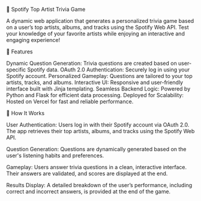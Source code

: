 🎵 Spotify Top Artist Trivia Game

A dynamic web application that generates a personalized trivia game based on a user’s top artists, albums, and tracks using the Spotify Web API. Test your knowledge of your favorite artists while enjoying an interactive and engaging experience!

🚀 Features

Dynamic Question Generation: Trivia questions are created based on user-specific Spotify data.
OAuth 2.0 Authentication: Securely log in using your Spotify account.
Personalized Gameplay: Questions are tailored to your top artists, tracks, and albums.
Interactive UI: Responsive and user-friendly interface built with Jinja templating.
Seamless Backend Logic: Powered by Python and Flask for efficient data processing.
Deployed for Scalability: Hosted on Vercel for fast and reliable performance.

📖 How It Works

User Authentication:
Users log in with their Spotify account via OAuth 2.0. The app retrieves their top artists, albums, and tracks using the Spotify Web API.

Question Generation:
Questions are dynamically generated based on the user's listening habits and preferences.

Gameplay:
Users answer trivia questions in a clean, interactive interface. Their answers are validated, and scores are displayed at the end.

Results Display:
A detailed breakdown of the user’s performance, including correct and incorrect answers, is provided at the end of the game.
